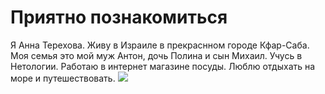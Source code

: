 # Приятно познакомиться 

Я Анна Терехова.
Живу в Израиле в прекраснном городе Кфар-Саба.
Моя семья это мой муж Антон, дочь Полина и сын Михаил.
Учусь в Нетологии.
Работаю в интернет магазине посуды.
Люблю отдыхать на море и путешествовать.
![](../../../../../../c:/Users/nurat/OneDrive/%D7%A9%D7%95%D7%9C%D7%97%D7%9F%20%D7%94%D7%A2%D7%91%D7%95%D7%93%D7%94/NEW/%D7%94%D7%95%D7%A8%D7%93%D7%94.jpeg)